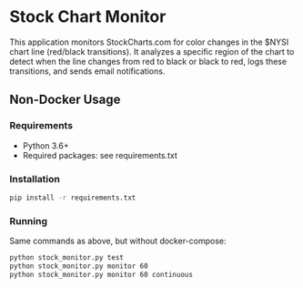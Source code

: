 # Stock Chart Monitor

This application monitors StockCharts.com for color changes in the $NYSI chart line (red/black transitions). It analyzes a specific region of the chart to detect when the line changes from red to black or black to red, logs these transitions, and sends email notifications.

## Non-Docker Usage

### Requirements

- Python 3.6+
- Required packages: see requirements.txt

### Installation

```bash
pip install -r requirements.txt
```

### Running

Same commands as above, but without docker-compose:

```bash
python stock_monitor.py test
python stock_monitor.py monitor 60
python stock_monitor.py monitor 60 continuous
```

